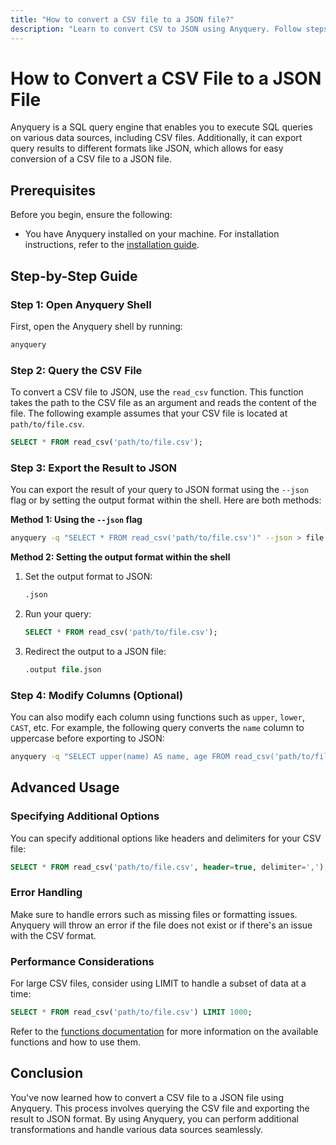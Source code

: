 ```yaml
---
title: "How to convert a CSV file to a JSON file?"
description: "Learn to convert CSV to JSON using Anyquery. Follow steps to query CSV files, export results to JSON, modify columns, and handle errors effectively."
---
```


# How to Convert a CSV File to a JSON File

Anyquery is a SQL query engine that enables you to execute SQL queries on various data sources, including CSV files. Additionally, it can export query results to different formats like JSON, which allows for easy conversion of a CSV file to a JSON file.

## Prerequisites

Before you begin, ensure the following:

- You have Anyquery installed on your machine. For installation instructions, refer to the [installation guide](https://anyquery.dev/docs/#installation).

## Step-by-Step Guide

### Step 1: Open Anyquery Shell

First, open the Anyquery shell by running:

```bash
anyquery
```

### Step 2: Query the CSV File

To convert a CSV file to JSON, use the `read_csv` function. This function takes the path to the CSV file as an argument and reads the content of the file. The following example assumes that your CSV file is located at `path/to/file.csv`.

```sql
SELECT * FROM read_csv('path/to/file.csv');
```

### Step 3: Export the Result to JSON

You can export the result of your query to JSON format using the `--json` flag or by setting the output format within the shell. Here are both methods:

**Method 1: Using the `--json` flag**

```bash
anyquery -q "SELECT * FROM read_csv('path/to/file.csv')" --json > file.json
```

**Method 2: Setting the output format within the shell**

1. Set the output format to JSON:
    ```sql
    .json
    ```

2. Run your query:
    ```sql
    SELECT * FROM read_csv('path/to/file.csv');
    ```

3. Redirect the output to a JSON file:
    ```sql
    .output file.json
    ```

### Step 4: Modify Columns (Optional)

You can also modify each column using functions such as `upper`, `lower`, `CAST`, etc. For example, the following query converts the `name` column to uppercase before exporting to JSON:

```bash
anyquery -q "SELECT upper(name) AS name, age FROM read_csv('path/to/file.csv')" --json > file.json
```

## Advanced Usage

### Specifying Additional Options

You can specify additional options like headers and delimiters for your CSV file:

```sql
SELECT * FROM read_csv('path/to/file.csv', header=true, delimiter=',');
```

### Error Handling

Make sure to handle errors such as missing files or formatting issues. Anyquery will throw an error if the file does not exist or if there's an issue with the CSV format.

### Performance Considerations

For large CSV files, consider using LIMIT to handle a subset of data at a time:

```sql
SELECT * FROM read_csv('path/to/file.csv') LIMIT 1000;
```

Refer to the [functions documentation](https://anyquery.dev/docs/reference/functions) for more information on the available functions and how to use them.

## Conclusion

You've now learned how to convert a CSV file to a JSON file using Anyquery. This process involves querying the CSV file and exporting the result to JSON format. By using Anyquery, you can perform additional transformations and handle various data sources seamlessly.
